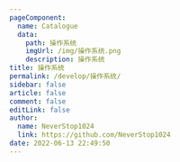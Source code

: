 ```yaml
---
pageComponent: 
  name: Catalogue
  data: 
    path: 操作系统
    imgUrl: /img/操作系统.png
    description: 操作系统
title: 操作系统
permalink: /develop/操作系统/
sidebar: false
article: false
comment: false
editLink: false
author: 
  name: NeverStop1024
  link: https://github.com/NeverStop1024
date: 2022-06-13 22:49:50
---
```

